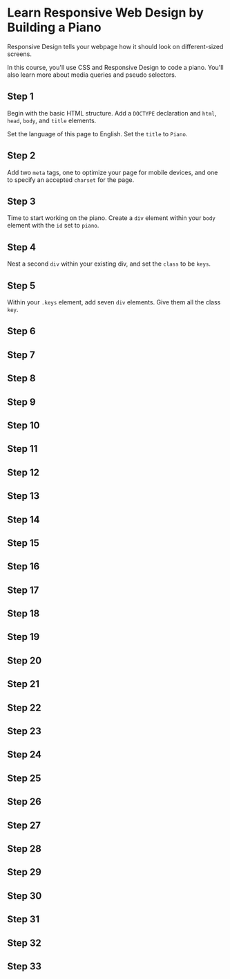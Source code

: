 # Learn Responsive Web Design by Building a Piano

Responsive Design tells your webpage how it should look on different-sized screens.

In this course, you'll use CSS and Responsive Design to code a piano. You'll also learn more about media queries and pseudo selectors.

## Step 1

Begin with the basic HTML structure. Add a `DOCTYPE` declaration and `html`, `head`, `body`, and `title` elements.

Set the language of this page to English. Set the `title` to `Piano`.

## Step 2

Add two `meta` tags, one to optimize your page for mobile devices, and one to specify an accepted `charset` for the page.

## Step 3

Time to start working on the piano. Create a `div` element within your `body` element with the `id` set to `piano`.

## Step 4

Nest a second `div` within your existing div, and set the `class` to be `keys`.

## Step 5

Within your `.keys` element, add seven `div` elements. Give them all the class `key`.

## Step 6

## Step 7

## Step 8

## Step 9

## Step 10

## Step 11

## Step 12

## Step 13

## Step 14

## Step 15

## Step 16

## Step 17

## Step 18

## Step 19

## Step 20

## Step 21

## Step 22

## Step 23

## Step 24

## Step 25

## Step 26

## Step 27

## Step 28

## Step 29

## Step 30

## Step 31

## Step 32

## Step 33
